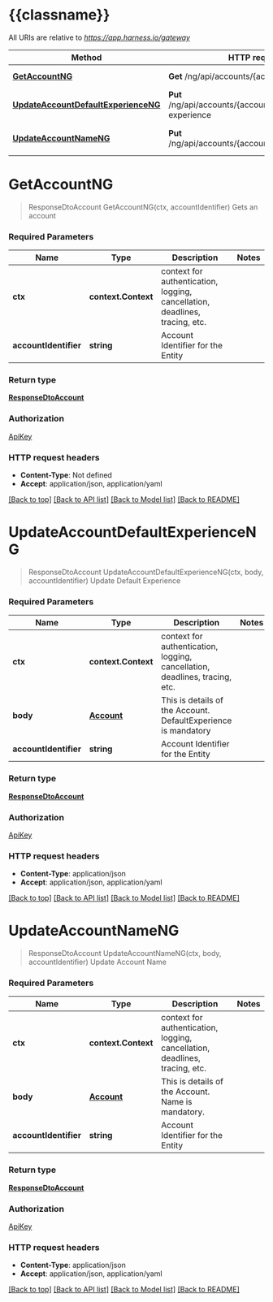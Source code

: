 # {{classname}}

All URIs are relative to *https://app.harness.io/gateway*

Method | HTTP request | Description
------------- | ------------- | -------------
[**GetAccountNG**](AccountsApi.md#GetAccountNG) | **Get** /ng/api/accounts/{accountIdentifier} | Gets an account
[**UpdateAccountDefaultExperienceNG**](AccountsApi.md#UpdateAccountDefaultExperienceNG) | **Put** /ng/api/accounts/{accountIdentifier}/default-experience | Update Default Experience
[**UpdateAccountNameNG**](AccountsApi.md#UpdateAccountNameNG) | **Put** /ng/api/accounts/{accountIdentifier}/name | Update Account Name

# **GetAccountNG**
> ResponseDtoAccount GetAccountNG(ctx, accountIdentifier)
Gets an account

### Required Parameters

Name | Type | Description  | Notes
------------- | ------------- | ------------- | -------------
 **ctx** | **context.Context** | context for authentication, logging, cancellation, deadlines, tracing, etc.
  **accountIdentifier** | **string**| Account Identifier for the Entity | 

### Return type

[**ResponseDtoAccount**](ResponseDTOAccount.md)

### Authorization

[ApiKey](../README.md#ApiKey)

### HTTP request headers

 - **Content-Type**: Not defined
 - **Accept**: application/json, application/yaml

[[Back to top]](#) [[Back to API list]](../README.md#documentation-for-api-endpoints) [[Back to Model list]](../README.md#documentation-for-models) [[Back to README]](../README.md)

# **UpdateAccountDefaultExperienceNG**
> ResponseDtoAccount UpdateAccountDefaultExperienceNG(ctx, body, accountIdentifier)
Update Default Experience

### Required Parameters

Name | Type | Description  | Notes
------------- | ------------- | ------------- | -------------
 **ctx** | **context.Context** | context for authentication, logging, cancellation, deadlines, tracing, etc.
  **body** | [**Account**](Account.md)| This is details of the Account. DefaultExperience is mandatory | 
  **accountIdentifier** | **string**| Account Identifier for the Entity | 

### Return type

[**ResponseDtoAccount**](ResponseDTOAccount.md)

### Authorization

[ApiKey](../README.md#ApiKey)

### HTTP request headers

 - **Content-Type**: application/json
 - **Accept**: application/json, application/yaml

[[Back to top]](#) [[Back to API list]](../README.md#documentation-for-api-endpoints) [[Back to Model list]](../README.md#documentation-for-models) [[Back to README]](../README.md)

# **UpdateAccountNameNG**
> ResponseDtoAccount UpdateAccountNameNG(ctx, body, accountIdentifier)
Update Account Name

### Required Parameters

Name | Type | Description  | Notes
------------- | ------------- | ------------- | -------------
 **ctx** | **context.Context** | context for authentication, logging, cancellation, deadlines, tracing, etc.
  **body** | [**Account**](Account.md)| This is details of the Account. Name is mandatory. | 
  **accountIdentifier** | **string**| Account Identifier for the Entity | 

### Return type

[**ResponseDtoAccount**](ResponseDTOAccount.md)

### Authorization

[ApiKey](../README.md#ApiKey)

### HTTP request headers

 - **Content-Type**: application/json
 - **Accept**: application/json, application/yaml

[[Back to top]](#) [[Back to API list]](../README.md#documentation-for-api-endpoints) [[Back to Model list]](../README.md#documentation-for-models) [[Back to README]](../README.md)

